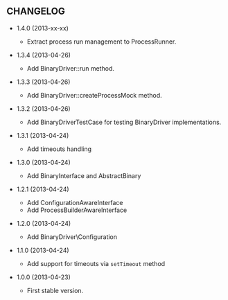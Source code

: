 CHANGELOG
---------

* 1.4.0 (2013-xx-xx)

  * Extract process run management to ProcessRunner.

* 1.3.4 (2013-04-26)

  * Add BinaryDriver::run method.

* 1.3.3 (2013-04-26)

  * Add BinaryDriver::createProcessMock method.

* 1.3.2 (2013-04-26)

  * Add BinaryDriverTestCase for testing BinaryDriver implementations.

* 1.3.1 (2013-04-24)

  * Add timeouts handling

* 1.3.0 (2013-04-24)

  * Add BinaryInterface and AbstractBinary

* 1.2.1 (2013-04-24)

  * Add ConfigurationAwareInterface
  * Add ProcessBuilderAwareInterface

* 1.2.0 (2013-04-24)

  * Add BinaryDriver\Configuration

* 1.1.0 (2013-04-24)

  * Add support for timeouts via `setTimeout` method

* 1.0.0 (2013-04-23)

  * First stable version.
